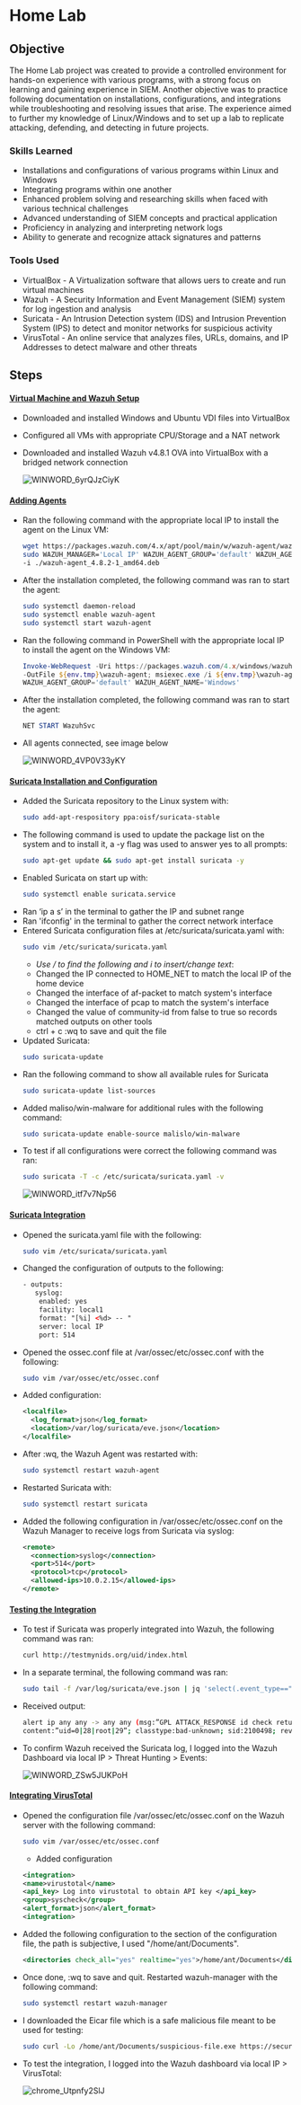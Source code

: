 # Home Lab

## Objective

The Home Lab project was created to provide a controlled environment for hands-on experience with various programs, with a strong focus on learning and gaining experience in SIEM. Another objective was to practice following documentation on installations, configurations, and integrations while troubleshooting and resolving issues that arise. The experience aimed to further my knowledge of Linux/Windows and to set up a lab to replicate attacking, defending, and detecting in future projects.

### Skills Learned

- Installations and configurations of various programs within Linux and Windows
- Integrating programs within one another
- Enhanced problem solving and researching skills when faced with various technical challenges
- Advanced understanding of SIEM concepts and practical application
- Proficiency in analyzing and interpreting network logs
- Ability to generate and recognize attack signatures and patterns

### Tools Used

- VirtualBox - A Virtualization software that allows uers to create and run virtual machines
- Wazuh - A Security Information and Event Management (SIEM) system for log ingestion and analysis
- Suricata - An Intrusion Detection system (IDS) and Intrusion Prevention System (IPS) to detect and monitor networks for suspicious activity
- VirusTotal - An online service that analyzes files, URLs, domains, and IP Addresses to detect malware and other threats

## Steps

#### <ins>Virtual Machine and Wazuh Setup
- Downloaded and installed Windows and Ubuntu VDI files into VirtualBox  
- Configured all VMs with appropriate CPU/Storage and a NAT network
- Downloaded and installed Wazuh v4.8.1 OVA into VirtualBox with a bridged network connection
  
  ![WINWORD_6yrQJzCiyK](https://github.com/user-attachments/assets/28c7a83d-0bca-429f-b2f2-c49e929c8062)

#### <ins>Adding Agents
- Ran the following command with the appropriate local IP to install the agent on the Linux VM:
  ```bash
  wget https://packages.wazuh.com/4.x/apt/pool/main/w/wazuh-agent/wazuh-agent_4.8.2-1_amd64.deb &&
  sudo WAZUH_MANAGER='Local IP' WAZUH_AGENT_GROUP='default' WAZUH_AGENT_NAME='Linux' dpkg
  -i ./wazuh-agent_4.8.2-1_amd64.deb
- After the installation completed, the following command was ran to start the agent:
  ```bash
  sudo systemctl daemon-reload
  sudo systemctl enable wazuh-agent
  sudo systemctl start wazuh-agent
- Ran the following command in PowerShell with the appropriate local IP to install the agent on the Windows VM:
  ```powershell
  Invoke-WebRequest -Uri https://packages.wazuh.com/4.x/windows/wazuh-agent-4.8.2-1.msi
  -OutFile ${env.tmp}\wazuh-agent; msiexec.exe /i ${env.tmp}\wazuh-agent /q WAZUH_MANAGER='Local IP'
  WAZUH_AGENT_GROUP='default' WAZUH_AGENT_NAME='Windows'
- After the installation completed, the following command was ran to start the agent:
  ```powershell
  NET START WazuhSvc
- All agents connected, see image below
  
   ![WINWORD_4VP0V33yKY](https://github.com/user-attachments/assets/4264ec7f-2a01-4923-9ab1-aca6012c2d0c)

#### <ins>Suricata Installation and Configuration
- Added the Suricata repository to the Linux system with:
  ```bash
  sudo add-apt-respository ppa:oisf/suricata-stable
- The following command is used to update the package list on the system and to install it, a -y flag was used to answer yes to all prompts:
  ```bash
  sudo apt-get update && sudo apt-get install suricata -y
- Enabled Suricata on start up with:
  ```bash
  sudo systemctl enable suricata.service
- Ran ‘ip a s’ in the terminal to gather the IP and subnet range
- Ran 'ifconfig' in the terminal to gather the correct network interface
- Entered Suricata configuration files at /etc/suricata/suricata.yaml with:
  ```bash
  sudo vim /etc/suricata/suricata.yaml
  ```
    - *Use / to find the following and i to insert/change text*:
    - Changed the IP connected to HOME_NET to match the local IP of the home device
    - Changed the interface of af-packet to match system's interface
    - Changed the interface of pcap to match the system's interface
    - Changed the value of community-id from false to true so records matched outputs on other tools
    - ctrl + c :wq to save and quit the file
- Updated Suricata:
  ```bash
  sudo suricata-update
- Ran the following command to show all available rules for Suricata
  ```bash
  sudo suricata-update list-sources
  ```
- Added maliso/win-malware for additional rules with the following command:
  ```bash
  sudo suricata-update enable-source malislo/win-malware
- To test if all configurations were correct the following command was ran:
  ```bash
  sudo suricata -T -c /etc/suricata/suricata.yaml -v
  ```
  ![WINWORD_itf7v7Np56](https://github.com/user-attachments/assets/0f9b5a28-4656-4e09-93b4-96aea0c45f6e)

#### <ins>Suricata Integration
- Opened the suricata.yaml file with the following:
  ```bash
  sudo vim /etc/suricata/suricata.yaml
  ```
- Changed the configuration of outputs to the following:
  ```xml
  - outputs:
     syslog:
      enabled: yes
      facility: local1
      format: "[%i] <%d> -- "
      server: local IP
      port: 514
  ```
- Opened the ossec.conf file at /var/ossec/etc/ossec.conf with the following:
  ```bash
  sudo vim /var/ossec/etc/ossec.conf
  ```
- Added configuration:
  ```xml
  <localfile>
    <log_format>json</log_format>
    <location>/var/log/suricata/eve.json</location>
  </localfile>
  ```
- After :wq, the Wazuh Agent was restarted with:
  ```bash
  sudo systemctl restart wazuh-agent
  ```
- Restarted Suricata with:
  ```bash
  sudo systemctl restart suricata
  ```
- Added the following configuration in /var/ossec/etc/ossec.conf on the Wazuh Manager to receive logs from Suricata via syslog:
  ```xml
  <remote>
    <connection>syslog</connection>
    <port>514</port>
    <protocol>tcp</protocol>
    <allowed-ips>10.0.2.15</allowed-ips>
  </remote>
  ```
  
#### <ins>Testing the Integration
- To test if Suricata was properly integrated into Wazuh, the following command was ran:
  ```bash
  curl http://testmynids.org/uid/index.html
  ```
- In a separate terminal, the following command was ran:
  ```bash
  sudo tail -f /var/log/suricata/eve.json | jq 'select(.event_type=="alert")'
  ```
- Received output:
  ```bash
  alert ip any any -> any any (msg:”GPL ATTACK_RESPONSE id check returned root”;
  content:”uid=0|28|root|29”; classtype:bad-unknown; sid:2100498; rev:7; metadata:created_at 2010_09_23;)
- To confirm Wazuh received the Suricata log, I logged into the Wazuh Dashboard via local IP > Threat Hunting > Events:

  ![WINWORD_ZSw5JUKPoH](https://github.com/user-attachments/assets/61a45470-9980-4513-949b-cd17c01c997c)

#### <ins>Integrating VirusTotal
- Opened the configuration file /var/ossec/etc/ossec.conf on the Wazuh server with the following command:
  ```bash
  sudo vim /var/ossec/etc/ossec.conf
  ```
    - Added configuration
  ```xml
  <integration>
  <name>virustotal</name>
  <api_key> Log into virustotal to obtain API key </api_key>
  <group>syscheck</group> 
  <alert_format>json</alert_format>
  <integration>
- Added the following configuration to the <syscheck> section of the configuration file, the path is subjective, I used "/home/ant/Documents".
  ```xml
  <directories check_all="yes" realtime="yes">/home/ant/Documents</directories>
- Once done, :wq to save and quit. Restarted wazuh-manager with the following command:
  ```bash
  sudo systemctl restart wazuh-manager
  ```
- I downloaded the Eicar file which is a safe malicious file meant to be used for testing:
  ```bash
  sudo curl -Lo /home/ant/Documents/suspicious-file.exe https://secure.eicar.org/eicar.com
- To test the integration, I logged into the Wazuh dashboard via local IP > VirusTotal:

  ![chrome_Utpnfy2SlJ](https://github.com/user-attachments/assets/ed4ca871-9fbf-4ede-aa57-8bf0fd13b91e)

